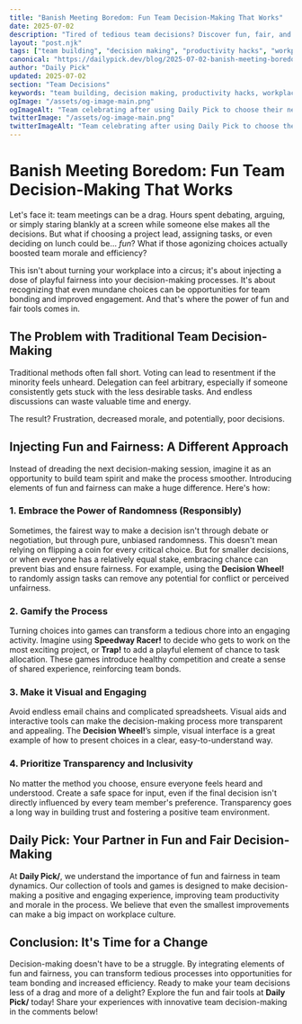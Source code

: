 ```yaml
---
title: "Banish Meeting Boredom: Fun Team Decision-Making That Works"
date: 2025-07-02
description: "Tired of tedious team decisions? Discover fun, fair, and efficient methods to boost engagement and make choices everyone's happy with. Learn how to use games and tools to simplify decision-making and energize your team!"
layout: "post.njk"
tags: ["team building", "decision making", "productivity hacks", "workplace culture", "team dynamics", "meeting facilitation", "agile methodology"]
canonical: "https://dailypick.dev/blog/2025-07-02-banish-meeting-boredom-fun-team-decision-making-that-works/"
author: "Daily Pick"
updated: 2025-07-02
section: "Team Decisions"
keywords: "team building, decision making, productivity hacks, workplace culture, team dynamics, meeting facilitation, agile methodology"
ogImage: "/assets/og-image-main.png"
ogImageAlt: "Team celebrating after using Daily Pick to choose their next project"
twitterImage: "/assets/og-image-main.png"
twitterImageAlt: "Team celebrating after using Daily Pick to choose their next project"
---
```


# Banish Meeting Boredom: Fun Team Decision-Making That Works

Let's face it: team meetings can be a drag.  Hours spent debating, arguing, or simply staring blankly at a screen while someone else makes all the decisions.  But what if choosing a project lead, assigning tasks, or even deciding on lunch could be… *fun*?  What if those agonizing choices actually boosted team morale and efficiency?

This isn't about turning your workplace into a circus; it's about injecting a dose of playful fairness into your decision-making processes.  It's about recognizing that even mundane choices can be opportunities for team bonding and improved engagement. And that's where the power of fun and fair tools comes in.

## The Problem with Traditional Team Decision-Making

Traditional methods often fall short.  Voting can lead to resentment if the minority feels unheard.  Delegation can feel arbitrary, especially if someone consistently gets stuck with the less desirable tasks.  And endless discussions can waste valuable time and energy.

The result?  Frustration, decreased morale, and potentially, poor decisions.

## Injecting Fun and Fairness: A Different Approach

Instead of dreading the next decision-making session, imagine it as an opportunity to build team spirit and make the process smoother.  Introducing elements of fun and fairness can make a huge difference. Here's how:

### 1. Embrace the Power of Randomness (Responsibly)

Sometimes, the fairest way to make a decision isn't through debate or negotiation, but through pure, unbiased randomness.  This doesn't mean relying on flipping a coin for every critical choice. But for smaller decisions, or when everyone has a relatively equal stake, embracing chance can prevent bias and ensure fairness.  For example, using the **Decision Wheel!** to randomly assign tasks can remove any potential for conflict or perceived unfairness.


### 2. Gamify the Process

Turning choices into games can transform a tedious chore into an engaging activity.  Imagine using **Speedway Racer!** to decide who gets to work on the most exciting project, or **Trap!** to add a playful element of chance to task allocation.  These games introduce healthy competition and create a sense of shared experience, reinforcing team bonds.

### 3. Make it Visual and Engaging

Avoid endless email chains and complicated spreadsheets. Visual aids and interactive tools can make the decision-making process more transparent and appealing.  The **Decision Wheel!**’s simple, visual interface is a great example of how to present choices in a clear, easy-to-understand way.

### 4. Prioritize Transparency and Inclusivity

No matter the method you choose, ensure everyone feels heard and understood.  Create a safe space for input, even if the final decision isn't directly influenced by every team member's preference.  Transparency goes a long way in building trust and fostering a positive team environment.

## Daily Pick: Your Partner in Fun and Fair Decision-Making

At **Daily Pick/**, we understand the importance of fun and fairness in team dynamics.  Our collection of tools and games is designed to make decision-making a positive and engaging experience, improving team productivity and morale in the process.  We believe that even the smallest improvements can make a big impact on workplace culture.


## Conclusion:  It's Time for a Change

Decision-making doesn't have to be a struggle. By integrating elements of fun and fairness, you can transform tedious processes into opportunities for team bonding and increased efficiency.   Ready to make your team decisions less of a drag and more of a delight?  Explore the fun and fair tools at **Daily Pick/** today!  Share your experiences with innovative team decision-making in the comments below!
